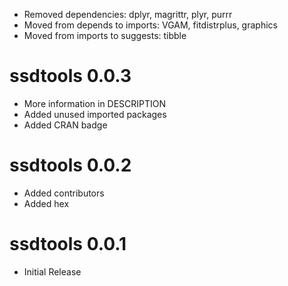 - Removed dependencies: dplyr, magrittr, plyr, purrr
- Moved from depends to imports: VGAM, fitdistrplus, graphics
- Moved from imports to suggests: tibble

# ssdtools 0.0.3

- More information in DESCRIPTION
- Added unused imported packages
- Added CRAN badge

# ssdtools 0.0.2

- Added contributors
- Added hex

# ssdtools 0.0.1

- Initial Release
